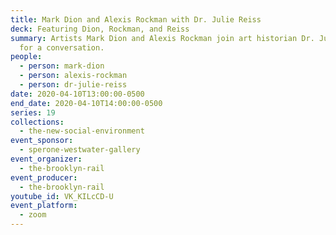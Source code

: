 ```yaml
---
title: Mark Dion and Alexis Rockman with Dr. Julie Reiss
deck: Featuring Dion, Rockman, and Reiss
summary: Artists Mark Dion and Alexis Rockman join art historian Dr. Julie Reiss
  for a conversation.
people:
  - person: mark-dion
  - person: alexis-rockman
  - person: dr-julie-reiss
date: 2020-04-10T13:00:00-0500
end_date: 2020-04-10T14:00:00-0500
series: 19
collections:
  - the-new-social-environment
event_sponsor:
  - sperone-westwater-gallery
event_organizer:
  - the-brooklyn-rail
event_producer:
  - the-brooklyn-rail
youtube_id: VK_KILcCD-U
event_platform:
  - zoom
---
```

